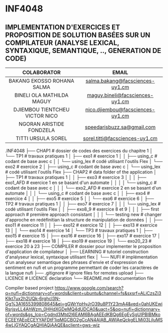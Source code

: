 # INF4048
## IMPLEMENTATION D'EXERCICES ET PROPOSITION DE SOLUTION BASÉES SUR UN COMPILATEUR (ANALYSE LEXICAL, SYNTAXIQUE, SEMANTIQUE, .., GENERATION DE CODE)

|COLABORATOR|EMAIL|
|:---------:|:---:|
|BAKANG EKOSSO ROHANA SALMA|salma.bakang@facsciences-uy1.cm|
|BINELI OLA MATHILDA MAGUY|maguy.bineli@facsciences-uy1.cm|
|DJIEMBOU TIENTCHEU VICTOR NICO|nico.djiembou@facsciences-uy1.cm|
|NGORAN ARISTIDE FONDZELA|speedarisbuzz.sa@gmail.com|
|TITTI URSULA SOREL|sorel.titti@facsciences-uy1.cm|



.INF4048
    ├── CHAP1                                 # dossier de codes des exercices du chapitre 1
    │    └── TP1                    		# travaux pratiques 1
    │        ├── exo1                     	# exercice 1
    │        │    ├── using_c               	# codant de base avec c
    │        │    └── using_lex               # codé utilisant l'outils Flex
    │        └── exo2				# exercice 2
    │             ├── using_c               	# codant de base avec c
    │             └── using_lex               # codé utilisant l'outils Flex
    ├── CHAP2                                	# data folder of the application
    │    ├── TP1                    		# travaux pratiques 1
    │    │   ├── exo3                     	# exercice 3
    │    │   │    ├── exo1_AFD               	# exercice 1 en se basant d'un automate
    │    │   │    │ 	└── using_c		# codant de base avec c
    │    │   │    └── exo2_AFD               	# exercice 2 en se basant d'un automate
    │    │   │     	└── using_c		# codant de base avec c
    │    │   ├── exo4				# exercice 4
    │    │   ├── exo5				# exercice 5
    │    │   └── exo6				# exercice 6
    │    ├── TP2                    		# travaux pratiques 1
    │    │   ├── exo7                     	# exercice 7
    │    │   │    └── using_lex               # codé utilisant l'outils Flex
    │    │   ├── exo8_9			# exercice 8 et 9
    │    │   │    ├── first approach          # première approach consistant 
    │    │   │    └── testing new             # changer d'approche en redéfinitian la structure de manipulation de données
    │    │   ├── exo11				# exercice 11
    │    │   ├── exo12				# exercice 12
    │    │   ├── exo13				# exercice 13
    │    │   └── exo14				# exercice 14
    │    └── TP3                    		# travaux pratiques 1
    │        ├── exo15                     	# exercice 15
    │        ├── exo16 			# exercice 16
    │        ├── exo17				# exercice 17
    │        ├── exo18				# exercice 18
    │        ├── exo19				# exercice 19
    │        └── exo20_23			# exercice 20 à 23
    ├── COMPILER                              # dossier pour implementer le proposition d'application de compilateur
    │    ├── LEARNING                         # tutoriel construction d'analyseur lexical, syntaxique utilisant flex
    │    └── NUFI	                     	# implémentation d'un analyseur semantique des phrases d'envie et d'expression de sentiment en nufi et un programme permettant de coder les caractères de la langue nufi
    ├── .gitignore                          	# ignore files for remotes upload
    ├── LICENCE                             	# LICENCE declaration
    └── README.md                           	# documentation file
    

Compiler based project
https://www.google.com/search?q=nufi+dictionnary+of+words&client=ubuntu&channel=fs&sxsrf=ALiCzsZi3Klkt7ux2h2UQk-6rghcl3N-Gg%3A1655399808645&ei=gGWrYpHyJrO39u8P1Y23mA4&ved=0ahUKEwiRsrjsvLL4AhWzm_0HHdXGDeMQ4dUDCA0&uact=5&oq=nufi+dictionnary+of+words&gs_lcp=Cgdnd3Mtd2l6EAM6BAgAEEdKBQg6EgEySgUIPBIBMkoECEEYAEoECEYYAFDtF1iqMGCBO2gCcAN4AIAB_AWIAeQckgELMi03LjIuMS4wLjGYAQCgAQHIAQjAAQE&sclient=gws-wiz
